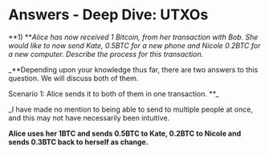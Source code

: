 # Answers - Deep Dive: UTXOs

**1\) **_Alice has now received 1 Bitcoin, from her transaction with Bob. She would like to now send Kate, 0.5BTC for a new phone and Nicole 0.2BTC for a new computer. Describe the process for this transaction._

\_\*\*Depending upon your knowledge thus far, there are two answers to this question. We will discuss both of them.

Scenario 1: Alice sends it to both of them in one transaction. \*\*\_

\_I have made no mention to being able to send to multiple people at once, and this may not have necessarily been intuitive.

**Alice uses her 1BTC and sends 0.5BTC to Kate, 0.2BTC to Nicole and sends 0.3BTC back to herself as change.**

